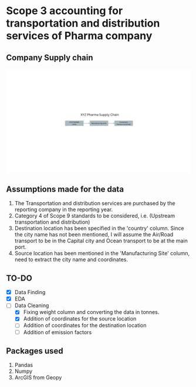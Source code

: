 # Scope 3 accounting for transportation and distribution services of Pharma company

## Company Supply chain

<img src="./Assets/XYZ PHARMA (USA).png"/>

## Assumptions made for the data
1. The Transportation and distribution services are purchased by the reporting company in the reporting year.
2. Category 4 of Scope 9 standards to be considered, i.e. (Upstream transportation and distribution)
3. Destination location has been specified in the 'country' column. Since the city name has not been mentioned, I will assume the Air/Road transport to be in the Capital city and Ocean transport to be at the main port.
4. Source location has been mentioned in the 'Manufacturing Site' column, need to extract the city name and coordinates.

## TO-DO
- [x] Data Finding
- [x] EDA
- [ ] Data Cleaning
    - [x] Fixing weight column and converting the data in tonnes.
    - [x] Addition of coordinates for the source location
    - [ ] Addition of coordinates for the destination location
    - [ ] Addition of emission factors
    
## Packages used
1. Pandas 
2. Numpy
3. ArcGIS from Geopy